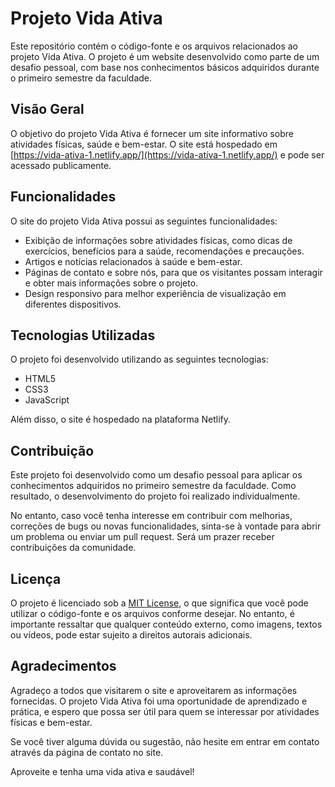 # Projeto Vida Ativa

Este repositório contém o código-fonte e os arquivos relacionados ao projeto Vida Ativa. O projeto é um website desenvolvido como parte de um desafio pessoal, com base nos conhecimentos básicos adquiridos durante o primeiro semestre da faculdade.

## Visão Geral

O objetivo do projeto Vida Ativa é fornecer um site informativo sobre atividades físicas, saúde e bem-estar. O site está hospedado em [https://vida-ativa-1.netlify.app/](https://vida-ativa-1.netlify.app/) e pode ser acessado publicamente.

## Funcionalidades

O site do projeto Vida Ativa possui as seguintes funcionalidades:

- Exibição de informações sobre atividades físicas, como dicas de exercícios, benefícios para a saúde, recomendações e precauções.
- Artigos e notícias relacionados à saúde e bem-estar.
- Páginas de contato e sobre nós, para que os visitantes possam interagir e obter mais informações sobre o projeto.
- Design responsivo para melhor experiência de visualização em diferentes dispositivos.

## Tecnologias Utilizadas

O projeto foi desenvolvido utilizando as seguintes tecnologias:

- HTML5
- CSS3
- JavaScript

Além disso, o site é hospedado na plataforma Netlify.

## Contribuição

Este projeto foi desenvolvido como um desafio pessoal para aplicar os conhecimentos adquiridos no primeiro semestre da faculdade. Como resultado, o desenvolvimento do projeto foi realizado individualmente.

No entanto, caso você tenha interesse em contribuir com melhorias, correções de bugs ou novas funcionalidades, sinta-se à vontade para abrir um problema ou enviar um pull request. Será um prazer receber contribuições da comunidade.

## Licença

O projeto é licenciado sob a [MIT License](LICENSE), o que significa que você pode utilizar o código-fonte e os arquivos conforme desejar. No entanto, é importante ressaltar que qualquer conteúdo externo, como imagens, textos ou vídeos, pode estar sujeito a direitos autorais adicionais.

## Agradecimentos

Agradeço a todos que visitarem o site e aproveitarem as informações fornecidas. O projeto Vida Ativa foi uma oportunidade de aprendizado e prática, e espero que possa ser útil para quem se interessar por atividades físicas e bem-estar.

Se você tiver alguma dúvida ou sugestão, não hesite em entrar em contato através da página de contato no site.

Aproveite e tenha uma vida ativa e saudável!
